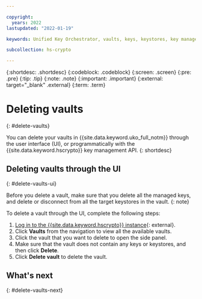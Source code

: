 ```yaml
---

copyright:
  years: 2022
lastupdated: "2022-01-19"

keywords: Unified Key Orchestrator, vaults, keys, keystores, key management

subcollection: hs-crypto

---
```


{:shortdesc: .shortdesc}
{:codeblock: .codeblock}
{:screen: .screen}
{:pre: .pre}
{:tip: .tip}
{:note: .note}
{:important: .important}
{:external: target="_blank" .external}
{:term: .term}


# Deleting vaults
{: #delete-vaults}

You can delete your vaults in {{site.data.keyword.uko_full_notm}} through the user interface (UI), or programmatically with the {{site.data.keyword.hscrypto}} key management API.
{: shortdesc}


## Deleting vaults through the UI
{: #delete-vaults-ui}

Before you delete a vault, make sure that you delete all the managed keys, and delete or disconnect from all the target keystores in the vault.
{: note}

To delete a vault through the UI, complete the following steps:

1. [Log in to the {{site.data.keyword.hscrypto}} instance](https://cloud.ibm.com/login){: external}.
2. Click **Vaults** from the navigation to view all the available vaults.
3. Click the vault that you want to delete to open the side panel.
4. Make sure that the vault does not contain any keys or keystores, and then click **Delete**.
5. Click **Delete vault** to delete the vault.



## What's next
{: #delete-vaults-next}


  


